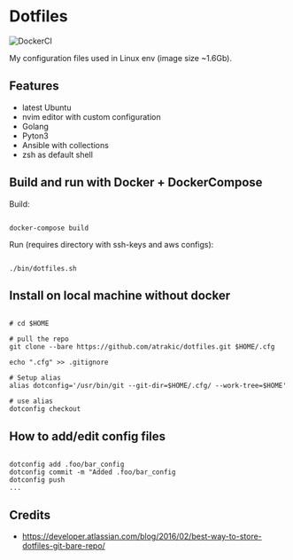 # Dotfiles

![DockerCI](https://github.com/atrakic/dotfiles/workflows/DockerCI/badge.svg)

My configuration files used in Linux env (image size ~1.6Gb).

## Features
- latest Ubuntu
- nvim editor with custom configuration
- Golang
- Pyton3
- Ansible with collections 
- zsh as default shell

## Build and run with Docker + DockerCompose

Build:

```console

docker-compose build
```

Run (requires directory with ssh-keys and aws configs):

```console

./bin/dotfiles.sh

```

## Install on local machine without docker

```console

# cd $HOME

# pull the repo
git clone --bare https://github.com/atrakic/dotfiles.git $HOME/.cfg

echo ".cfg" >> .gitignore

# Setup alias 
alias dotconfig='/usr/bin/git --git-dir=$HOME/.cfg/ --work-tree=$HOME'

# use alias
dotconfig checkout

```

## How to add/edit config files

```console

dotconfig add .foo/bar_config
dotconfig commit -m "Added .foo/bar_config
dotconfig push
...

```

## Credits
* https://developer.atlassian.com/blog/2016/02/best-way-to-store-dotfiles-git-bare-repo/
